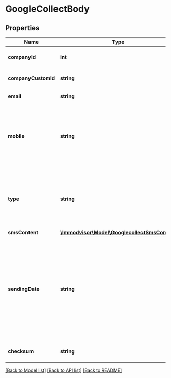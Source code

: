 # GoogleCollectBody

## Properties
Name | Type | Description | Notes
------------ | ------------- | ------------- | -------------
**companyId** | **int** | unique Immodvisor company ID | [optional] 
**companyCustomId** | **string** | Your unique company&#x27;s ID. | [optional] 
**email** | **string** | Customer&#x27;s email. | 
**mobile** | **string** | Customer&#x27;s mobile number. If present, the customer will receive a texting message instead of an email. | [optional] 
**type** | **string** | The default value is &#x27;mail&#x27;, if the value is &#x27;sms&#x27; the mobile parameter becomes mandatory. | [optional] 
**smsContent** | [**\Immodvisor\Model\GooglecollectSmsContent**](GooglecollectSmsContent.md) |  | [optional] 
**sendingDate** | **string** | Date in dateTime format (YYYY-MM-DD hh:mm:ss) which determine the collection&#x27;s sent date. If it is not filled in, the collection is sent at the earliest. | [optional] 
**checksum** | **string** | Request&#x27;s validity checksum | 

[[Back to Model list]](../../README.md#documentation-for-models) [[Back to API list]](../../README.md#documentation-for-api-endpoints) [[Back to README]](../../README.md)

